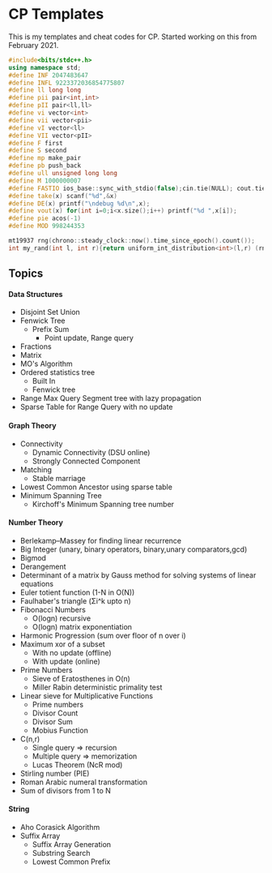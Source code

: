 # CP Templates

This is my templates and cheat codes for CP. Started working on this from February 2021.

```c++
#include<bits/stdc++.h>
using namespace std;
#define INF 2047483647
#define INFL 9223372036854775807
#define ll long long
#define pii pair<int,int>
#define pII pair<ll,ll>
#define vi vector<int>
#define vii vector<pii>
#define vI vector<ll>
#define VII vector<pII>
#define F first
#define S second
#define mp make_pair
#define pb push_back
#define ull unsigned long long
#define M 1000000007
#define FASTIO ios_base::sync_with_stdio(false);cin.tie(NULL); cout.tie(NULL);
#define take(x) scanf("%d",&x)
#define DE(x) printf("\ndebug %d\n",x);
#define vout(x) for(int i=0;i<x.size();i++) printf("%d ",x[i]);
#define pie acos(-1)
#define MOD 998244353

mt19937 rng(chrono::steady_clock::now().time_since_epoch().count());
int my_rand(int l, int r){return uniform_int_distribution<int>(l,r) (rng);}
```

 <!-- Check the other extensions later C:\MinGW\lib\gcc\mingw32\9.2.0\include\c++\ext\pb_ds\detail -->



## Topics

####  Data Structures

- Disjoint Set Union
- Fenwick Tree
  - Prefix Sum 
    - Point update, Range query
- Fractions
- Matrix
- MO's Algorithm
- Ordered statistics tree
  - Built In
  - Fenwick tree
- Range Max Query Segment tree with lazy propagation
- Sparse Table for Range Query with no update

#### Graph Theory

- Connectivity
  - Dynamic Connectivity (DSU online)
  - Strongly Connected Component
- Matching
  - Stable marriage
- Lowest Common Ancestor using sparse table
- Minimum Spanning Tree
  - Kirchoff's Minimum Spanning tree number

#### Number Theory

- Berlekamp–Massey for finding linear recurrence
- Big Integer (unary, binary operators, binary,unary comparators,gcd)
- Bigmod
- Derangement
- Determinant of a matrix by Gauss method for solving systems of linear equations
- Euler totient function (1-N in O(N))
- Faulhaber's triangle (Σi^k upto n)
- Fibonacci Numbers
  - O(logn) recursive
  - O(logn) matrix exponentiation
- Harmonic Progression (sum over floor of n over i)
- Maximum xor of a subset
  - With no update (offline)
  - With update (online)
- Prime Numbers
  - Sieve of Eratosthenes in O(n)
  - Miller Rabin deterministic primality test
- Linear sieve for Multiplicative Functions
  - Prime numbers
  - Divisor Count
  - Divisor Sum
  - Mobius Function
- C(n,r)
  - Single query  	=> recursion
  - Multiple query  => memorization
  - Lucas Theorem (NcR mod)
- Stirling number (PIE)
- Roman Arabic numeral transformation
- Sum of divisors from 1 to N

#### String

- Aho Corasick Algorithm
- Suffix Array
  - Suffix Array Generation
  - Substring Search
  - Lowest Common Prefix